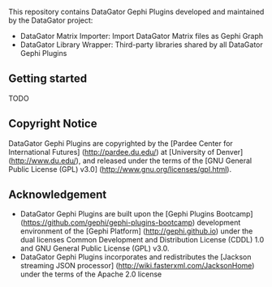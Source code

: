 This repository contains DataGator Gephi Plugins developed and maintained by the DataGator project:

- DataGator Matrix Importer: Import DataGator Matrix files as Gephi Graph
- DataGator Library Wrapper: Third-party libraries shared by all DataGator Gephi Plugins


## Getting started

TODO


## Copyright Notice

DataGator Gephi Plugins are copyrighted by the [Pardee Center for International Futures] (http://pardee.du.edu/) at [University of Denver] (http://www.du.edu/), and released under the terms of the [GNU General Public License (GPL) v3.0] (http://www.gnu.org/licenses/gpl.html).


## Acknowledgement

- DataGator Gephi Plugins are built upon the [Gephi Plugins Bootcamp] (https://github.com/gephi/gephi-plugins-bootcamp) development environment of the [Gephi Platform] (http://gephi.github.io) under the dual licenses Common Development and Distribution License (CDDL) 1.0 and GNU General Public License (GPL) v3.0.
- DataGator Gephi Plugins incorporates and redistributes the [Jackson streaming JSON processor] (http://wiki.fasterxml.com/JacksonHome) under the terms of the Apache 2.0 license
